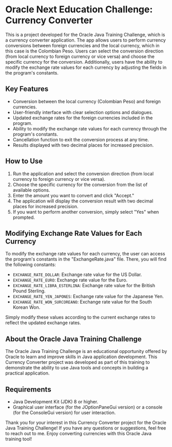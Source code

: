 # Oracle Next Education Challenge: Currency Converter

This is a project developed for the Oracle Java Training Challenge, which is a currency converter application. The app allows users to perform currency conversions between foreign currencies and the local currency, which in this case is the Colombian Peso. Users can select the conversion direction (from local currency to foreign currency or vice versa) and choose the specific currency for the conversion. Additionally, users have the ability to modify the exchange rate values for each currency by adjusting the fields in the program's constants.

## Key Features
- Conversion between the local currency (Colombian Peso) and foreign currencies.
- User-friendly interface with clear selection options and dialogues.
- Updated exchange rates for the foreign currencies included in the program.
- Ability to modify the exchange rate values for each currency through the program's constants.
- Cancellation function to exit the conversion process at any time.
- Results displayed with two decimal places for increased precision.

## How to Use
1. Run the application and select the conversion direction (from local currency to foreign currency or vice versa).
2. Choose the specific currency for the conversion from the list of available options.
3. Enter the amount you want to convert and click "Accept."
4. The application will display the conversion result with two decimal places for increased precision.
5. If you want to perform another conversion, simply select "Yes" when prompted.

## Modifying Exchange Rate Values for Each Currency
To modify the exchange rate values for each currency, the user can access the program's constants in the "ExchangeRate.java" file. There, you will find the following constants:

- `EXCHANGE_RATE_DOLLAR`: Exchange rate value for the US Dollar.
- `EXCHANGE_RATE_EURO`: Exchange rate value for the Euro.
- `EXCHANGE_RATE_LIBRA_ESTERLINA`: Exchange rate value for the British Pound Sterling.
- `EXCHANGE_RATE_YEN_JAPONES`: Exchange rate value for the Japanese Yen.
- `EXCHANGE_RATE_WON_SURCOREANO`: Exchange rate value for the South Korean Won.

Simply modify these values according to the current exchange rates to reflect the updated exchange rates.

## About the Oracle Java Training Challenge
The Oracle Java Training Challenge is an educational opportunity offered by Oracle to learn and improve skills in Java application development. This Currency Converter project was developed as part of this training to demonstrate the ability to use Java tools and concepts in building a practical application.

## Requirements
- Java Development Kit (JDK) 8 or higher.
- Graphical user interface (for the JOptionPaneGui version) or a console (for the ConsoleGui version) for user interaction.

Thank you for your interest in this Currency Converter project for the Oracle Java Training Challenge! If you have any questions or suggestions, feel free to reach out to me. Enjoy converting currencies with this Oracle Java training tool!
